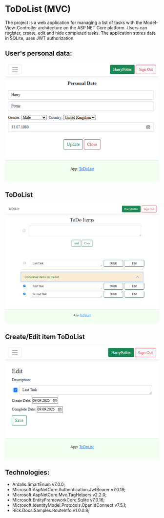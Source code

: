 # ToDoList (MVC)

The project is a web application for managing a list of tasks with the Model-View-Controller architecture on the ASP.NET Core platform. Users can register, create, edit and hide completed tasks. The application stores data in SQLite, uses JWT authorization.

## User's personal data: 
<p align="center">
  <img src="PersonalDate.png" alt="Personal Data" width="600"/>
</p>

## ToDoList
<p align="center">
  <img src="ToDoList.png" alt="ToDo List" width="600"/>
</p>

## Create/Edit item ToDoList 
<p align="center">
  <img src="ToDoItem.png" alt="ToDo Item" width="600"/>
</p>

## Technologies:
- Ardalis.SmartEnum v7.0.0;
- Microsoft.AspNetCore.Authentication.JwtBearer v7.0.18;
- Microsoft.AspNetCore.Mvc.TagHelpers v2.2.0;
- Microsoft.EntityFrameworkCore.Sqlite v7.0.16;
- Microsoft.IdentityModel.Protocols.OpenIdConnect v7.5.1;
- Rick.Docs.Samples.RouteInfo v1.0.0.8;

